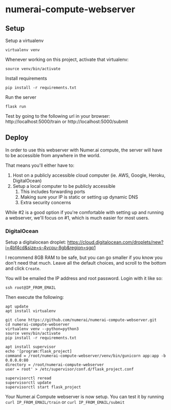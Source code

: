 # numerai-compute-webserver

## Setup

Setup a virtualenv
```
virtualenv venv
```

Whenever working on this project, activate that virtualenv:
```
source venv/bin/activate
```

Install requirements
```
pip install -r requirements.txt
```

Run the server
```
flask run
```

Test by going to the following url in your browser: http://localhost:5000/train or http://localhost:5000/submit


## Deploy

In order to use this webserver with Numer.ai compute, the server will have to be accessible from anywhere in the world.

That means you'll either have to:
1. Host on a publicly accessible cloud computer (ie. AWS, Google, Heroku, DigitalOcean)
2. Setup a local computer to be publicly accessible
    1. This includes forwarding ports
    2. Making sure your IP is static or setting up dynamic DNS
    3. Extra security concerns

While #2 is a good option if you're comfortable with setting up and running a webserver, we'll focus on #1, which is much easier for most users.

### DigitalOcean

Setup a digitalocean droplet: https://cloud.digitalocean.com/droplets/new?i=4bf4cd&size=s-4vcpu-8gb&region=sgp1

I recommend 8GB RAM to be safe, but you can go smaller if you know you don't need that much. Leave all the default choices, and scroll to the bottom and click `Create`.

You will be emailed the IP address and root password. Login with it like so:

```
ssh root@IP_FROM_EMAIL
```

Then execute the following:
```
apt update
apt install virtualenv

git clone https://github.com/numerai/numerai-compute-webserver.git
cd numerai-compute-webserver
virtualenv venv --python=python3
source venv/bin/activate
pip install -r requirements.txt

apt install supervisor
echo '[program:flask_project]
command = /root/numerai-compute-webserver/venv/bin/gunicorn app:app -b 0.0.0.0:80
directory = /root/numerai-compute-webserver
user = root' > /etc/supervisor/conf.d/flask_project.conf

supervisorctl reread
supervisorctl update
supervisorctl start flask_project
```

Your Numer.ai Compute webserver is now setup. You can test it by running `curl IP_FROM_EMAIL/train` or `curl IP_FROM_EMAIL/submit`
